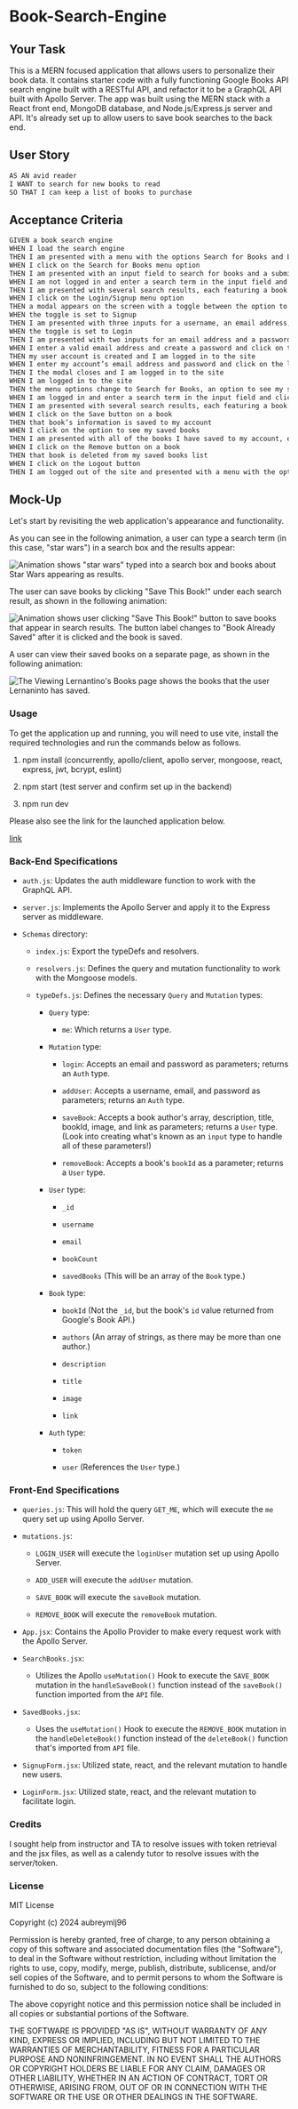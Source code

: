 # Book-Search-Engine

## Your Task

This is a MERN focused application that allows users to personalize their book data. It contains starter code with a fully functioning Google Books API search engine built with a RESTful API, and refactor it to be a GraphQL API built with Apollo Server. The app was built using the MERN stack with a React front end, MongoDB database, and Node.js/Express.js server and API. It's already set up to allow users to save book searches to the back end.

## User Story

```md
AS AN avid reader
I WANT to search for new books to read
SO THAT I can keep a list of books to purchase
```

## Acceptance Criteria

```md
GIVEN a book search engine
WHEN I load the search engine
THEN I am presented with a menu with the options Search for Books and Login/Signup and an input field to search for books and a submit button
WHEN I click on the Search for Books menu option
THEN I am presented with an input field to search for books and a submit button
WHEN I am not logged in and enter a search term in the input field and click the submit button
THEN I am presented with several search results, each featuring a book’s title, author, description, image, and a link to that book on the Google Books site
WHEN I click on the Login/Signup menu option
THEN a modal appears on the screen with a toggle between the option to log in or sign up
WHEN the toggle is set to Signup
THEN I am presented with three inputs for a username, an email address, and a password, and a signup button
WHEN the toggle is set to Login
THEN I am presented with two inputs for an email address and a password and login button
WHEN I enter a valid email address and create a password and click on the signup button
THEN my user account is created and I am logged in to the site
WHEN I enter my account’s email address and password and click on the login button
THEN I the modal closes and I am logged in to the site
WHEN I am logged in to the site
THEN the menu options change to Search for Books, an option to see my saved books, and Logout
WHEN I am logged in and enter a search term in the input field and click the submit button
THEN I am presented with several search results, each featuring a book’s title, author, description, image, and a link to that book on the Google Books site and a button to save a book to my account
WHEN I click on the Save button on a book
THEN that book’s information is saved to my account
WHEN I click on the option to see my saved books
THEN I am presented with all of the books I have saved to my account, each featuring the book’s title, author, description, image, and a link to that book on the Google Books site and a button to remove a book from my account
WHEN I click on the Remove button on a book
THEN that book is deleted from my saved books list
WHEN I click on the Logout button
THEN I am logged out of the site and presented with a menu with the options Search for Books and Login/Signup and an input field to search for books and a submit button  
```

## Mock-Up

Let's start by revisiting the web application's appearance and functionality.

As you can see in the following animation, a user can type a search term (in this case, "star wars") in a search box and the results appear:

![Animation shows "star wars" typed into a search box and books about Star Wars appearing as results.](./Assets/21-mern-homework-demo-01.gif)

The user can save books by clicking "Save This Book!" under each search result, as shown in the following animation:

![Animation shows user clicking "Save This Book!" button to save books that appear in search results. The button label changes to "Book Already Saved" after it is clicked and the book is saved.](./Assets/21-mern-homework-demo-02.gif)

A user can view their saved books on a separate page, as shown in the following animation:

![The Viewing Lernantino's Books page shows the books that the user Lernaninto has saved.](./Assets/21-mern-homework-demo-03.gif)

### Usage

To get the application up and running, you will need to use vite, install the required technologies and run the commands below as follows.

1. npm install (concurrently, apollo/client, apollo server, mongoose, react, express, jwt, bcrypt, eslint)

2. npm start (test server and confirm set up in the backend)

3. npm run dev 

Please also see the link for the launched application below.

[link]()

### Back-End Specifications

* `auth.js`: Updates the auth middleware function to work with the GraphQL API.

* `server.js`: Implements the Apollo Server and apply it to the Express server as middleware.

* `Schemas` directory:

  * `index.js`: Export the typeDefs and resolvers.

  * `resolvers.js`: Defines the query and mutation functionality to work with the Mongoose models.

  * `typeDefs.js`: Defines the necessary `Query` and `Mutation` types:

    * `Query` type:

      * `me`: Which returns a `User` type.
  
    * `Mutation` type:

      * `login`: Accepts an email and password as parameters; returns an `Auth` type.

      * `addUser`: Accepts a username, email, and password as parameters; returns an `Auth` type.

      * `saveBook`: Accepts a book author's array, description, title, bookId, image, and link as parameters; returns a `User` type. (Look into creating what's known as an `input` type to handle all of these parameters!)

      * `removeBook`: Accepts a book's `bookId` as a parameter; returns a `User` type.

    * `User` type:

      * `_id`

      * `username`

      * `email`

      * `bookCount`

      * `savedBooks` (This will be an array of the `Book` type.)

    * `Book` type:

      * `bookId` (Not the `_id`, but the book's `id` value returned from Google's Book API.)

      * `authors` (An array of strings, as there may be more than one author.)

      * `description`

      * `title`

      * `image`

      * `link`

    * `Auth` type:

      * `token`

      * `user` (References the `User` type.)

### Front-End Specifications

* `queries.js`: This will hold the query `GET_ME`, which will execute the `me` query set up using Apollo Server.

* `mutations.js`:

  * `LOGIN_USER` will execute the `loginUser` mutation set up using Apollo Server.

  * `ADD_USER` will execute the `addUser` mutation.

  * `SAVE_BOOK` will execute the `saveBook` mutation.

  * `REMOVE_BOOK` will execute the `removeBook` mutation.

* `App.jsx`: Contains the Apollo Provider to make every request work with the Apollo Server.
 
* `SearchBooks.jsx`:

  * Utilizes the Apollo `useMutation()` Hook to execute the `SAVE_BOOK` mutation in the `handleSaveBook()` function instead of the `saveBook()` function imported from the `API` file.

* `SavedBooks.jsx`:

  * Uses the `useMutation()` Hook to execute the `REMOVE_BOOK` mutation in the `handleDeleteBook()` function instead of the `deleteBook()` function that's imported from `API` file.

* `SignupForm.jsx`: Utilized state, react, and the relevant mutation to handle new users. 

* `LoginForm.jsx`: Utilized state, react, and the relevant mutation to facilitate login.

### Credits

I sought help from instructor and TA to resolve issues with token retrieval and the jsx files, as well as a calendy tutor to resolve issues with the server/token.

### License

MIT License

Copyright (c) 2024 aubreymlj96

Permission is hereby granted, free of charge, to any person obtaining a copy
of this software and associated documentation files (the "Software"), to deal
in the Software without restriction, including without limitation the rights
to use, copy, modify, merge, publish, distribute, sublicense, and/or sell
copies of the Software, and to permit persons to whom the Software is
furnished to do so, subject to the following conditions:

The above copyright notice and this permission notice shall be included in all
copies or substantial portions of the Software.

THE SOFTWARE IS PROVIDED "AS IS", WITHOUT WARRANTY OF ANY KIND, EXPRESS OR
IMPLIED, INCLUDING BUT NOT LIMITED TO THE WARRANTIES OF MERCHANTABILITY,
FITNESS FOR A PARTICULAR PURPOSE AND NONINFRINGEMENT. IN NO EVENT SHALL THE
AUTHORS OR COPYRIGHT HOLDERS BE LIABLE FOR ANY CLAIM, DAMAGES OR OTHER
LIABILITY, WHETHER IN AN ACTION OF CONTRACT, TORT OR OTHERWISE, ARISING FROM,
OUT OF OR IN CONNECTION WITH THE SOFTWARE OR THE USE OR OTHER DEALINGS IN THE
SOFTWARE.
